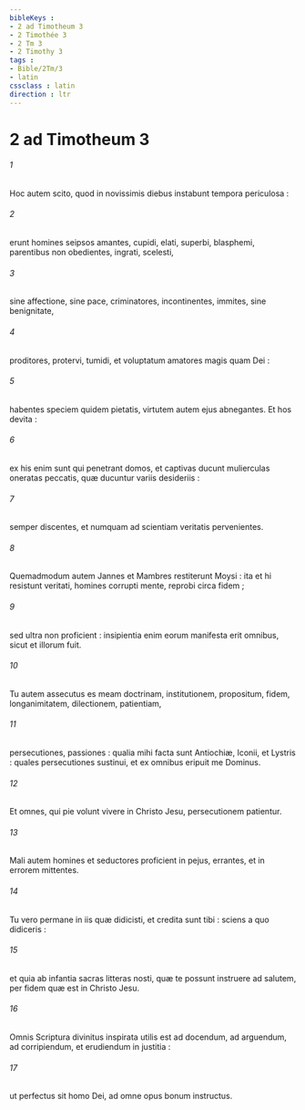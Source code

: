 ```yaml
---
bibleKeys : 
- 2 ad Timotheum 3
- 2 Timothée 3
- 2 Tm 3
- 2 Timothy 3
tags : 
- Bible/2Tm/3
- latin
cssclass : latin
direction : ltr
---
```


# 2 ad Timotheum 3

###### 1
Hoc autem scito, quod in novissimis diebus instabunt tempora periculosa :
###### 2
erunt homines seipsos amantes, cupidi, elati, superbi, blasphemi, parentibus non obedientes, ingrati, scelesti,
###### 3
sine affectione, sine pace, criminatores, incontinentes, immites, sine benignitate,
###### 4
proditores, protervi, tumidi, et voluptatum amatores magis quam Dei :
###### 5
habentes speciem quidem pietatis, virtutem autem ejus abnegantes. Et hos devita :
###### 6
ex his enim sunt qui penetrant domos, et captivas ducunt mulierculas oneratas peccatis, quæ ducuntur variis desideriis :
###### 7
semper discentes, et numquam ad scientiam veritatis pervenientes.
###### 8
Quemadmodum autem Jannes et Mambres restiterunt Moysi : ita et hi resistunt veritati, homines corrupti mente, reprobi circa fidem ;
###### 9
sed ultra non proficient : insipientia enim eorum manifesta erit omnibus, sicut et illorum fuit.
###### 10
Tu autem assecutus es meam doctrinam, institutionem, propositum, fidem, longanimitatem, dilectionem, patientiam,
###### 11
persecutiones, passiones : qualia mihi facta sunt Antiochiæ, Iconii, et Lystris : quales persecutiones sustinui, et ex omnibus eripuit me Dominus.
###### 12
Et omnes, qui pie volunt vivere in Christo Jesu, persecutionem patientur.
###### 13
Mali autem homines et seductores proficient in pejus, errantes, et in errorem mittentes.
###### 14
Tu vero permane in iis quæ didicisti, et credita sunt tibi : sciens a quo didiceris :
###### 15
et quia ab infantia sacras litteras nosti, quæ te possunt instruere ad salutem, per fidem quæ est in Christo Jesu.
###### 16
Omnis Scriptura divinitus inspirata utilis est ad docendum, ad arguendum, ad corripiendum, et erudiendum in justitia :
###### 17
ut perfectus sit homo Dei, ad omne opus bonum instructus.

